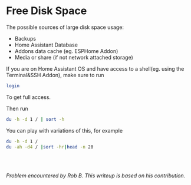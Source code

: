 
# Free Disk Space

The possible sources of large disk space usage:

* Backups
* Home Assistant Database
* Addons data cache (eg. ESPHome Addon)
* Media or share (if not network attached storage)

If you are on Home Assistant OS and have access to a shell(eg. using the Terminal&SSH Addon), make sure to run 

```sh
login
```
To get full access.

Then run

```bash
du -h -d 1 / | sort -h
```

You can play with variations of this, for example

```bash
du -h -d 1 /
du -ah -d4 / |sort -hr|head -n 20
```


<br><br>

*Problem encountered by Rob B. This writeup is based on his contribution.*